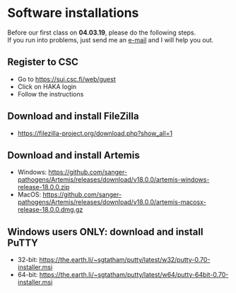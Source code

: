 # Software installations

Before our first class on **04.03.19**, please do the following steps.  
If you run into problems, just send me an [e-mail](mailto:igor.pessi@helsinki.fi) and I will help you out.

## Register to CSC

* Go to https://sui.csc.fi/web/guest
* Click on HAKA login
* Follow the instructions

## Download and install FileZilla

* https://filezilla-project.org/download.php?show_all=1

## Download and install Artemis

* Windows:
https://github.com/sanger-pathogens/Artemis/releases/download/v18.0.0/artemis-windows-release-18.0.0.zip
* MacOS:
https://github.com/sanger-pathogens/Artemis/releases/download/v18.0.0/artemis-macosx-release-18.0.0.dmg.gz

## Windows users ONLY: download and install PuTTY

* 32-bit: https://the.earth.li/~sgtatham/putty/latest/w32/putty-0.70-installer.msi
* 64-bit: https://the.earth.li/~sgtatham/putty/latest/w64/putty-64bit-0.70-installer.msi
